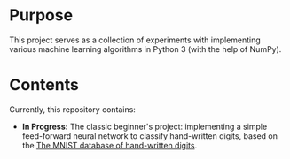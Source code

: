 # Purpose
This project serves as a collection of experiments with implementing various machine learning algorithms in Python 3 (with the help of NumPy).

# Contents
Currently, this repository contains:
* **In Progress:** The classic beginner's project: implementing a simple feed-forward neural network to classify hand-written digits, based on the [The MNIST database of hand-written digits](http://yann.lecun.com/exdb/mnist/).
